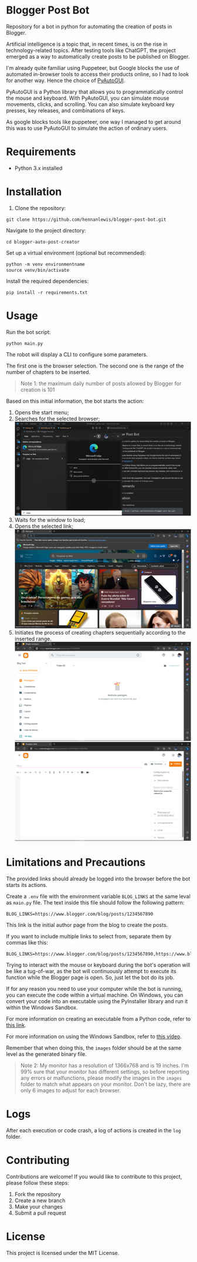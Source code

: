 # Blogger Post Bot

Repository for a bot in python for automating the creation of posts in Blogger.

Artificial intelligence is a topic that, in recent times, is on the rise in technology-related topics. After testing tools like ChatGPT, the project emerged as a way to automatically create posts to be published on Blogger.

I'm already quite familiar using Puppeteer, but Google blocks the use of automated in-browser tools to access their products online, so I had to look for another way. Hence the choice of [PyAutoGUI](https://pyautogui.readthedocs.io/en/latest/).

PyAutoGUI is a Python library that allows you to programmatically control the mouse and keyboard. With PyAutoGUI, you can simulate mouse movements, clicks, and scrolling. You can also simulate keyboard key presses, key releases, and combinations of keys.

As google blocks tools like puppeteer, one way I managed to get around this was to use PyAutoGUI to simulate the action of ordinary users.

# Requirements

- Python 3.x installed

# Installation

1. Clone the repository:

```shell
git clone https://github.com/hennanlewis/blogger-post-bot.git
```

Navigate to the project directory:

```shell
cd blogger-auto-post-creator
```

Set up a virtual environment (optional but recommended):

```shell
python -m venv environmentname
source venv/bin/activate
```

Install the required dependencies:

```shell
pip install -r requirements.txt
```

# Usage

Run the bot script:
```shell
python main.py
```

The robot will display a CLI to configure some parameters.

The first one is the browser selection. The second one is the range of the number of chapters to be inserted.

> Note 1: the maximum daily number of posts allowed by Blogger for creation is 101

Based on this initial information, the bot starts the action:
1. Opens the start menu;
2. Searches for the selected browser;
   ![Bot Action 1](doc/Screenshot_1.png)
3. Waits for the window to load;
4. Opens the selected link;
	![Bot Action 2](doc/Screenshot_2.png)
5. Initiates the process of creating chapters sequentially according to the inserted range.
	![Bot Action 3](doc/Screenshot_3.png)
	![Bot Action 4](doc/Screenshot_4.png)

# Limitations and Precautions
The provided links should already be logged into the browser before the bot starts its actions.

Create a `.env` file with the environment variable `BLOG_LINKS` at the same leval as `main.py` file. The text inside this file should follow the following pattern:

```properties
BLOG_LINKS=https://www.blogger.com/blog/posts/1234567890
```

This link is the initial author page from the blog to create the posts.

If you want to include multiple links to select from, separate them by commas like this:

```properties
BLOG_LINKS=https://www.blogger.com/blog/posts/1234567890,https://www.blogger.com/blog/posts/2345678901,https://www.blogger.com/blog/posts/3456789012
```

Trying to interact with the mouse or keyboard during the bot's operation will be like a tug-of-war, as the bot will continuously attempt to execute its function while the Blogger page is open. So, just let the bot do its job.

If for any reason you need to use your computer while the bot is running, you can execute the code within a virtual machine. On Windows, you can convert your code into an executable using the PyInstaller library and run it within the Windows Sandbox.

For more information on creating an executable from a Python code, refer to [this link](https://pyinstaller.org/en/stable/).

For more information on using the Windows Sandbox, refer to [this vídeo](https://www.youtube.com/watch?v=HRxbBCGQPR0).

Remember that when doing this, the `images` folder should be at the same level as the generated binary file.

> Note 2: My monitor has a resolution of 1366x768 and is 19 inches. I'm 99% sure that your monitor has different settings, so before reporting any errors or malfunctions, please modify the images in the `images` folder to match what appears on your monitor. Don't be lazy, there are only 6 images to adjust for each browser.

# Logs

After each execution or code crash, a log of actions is created in the `log` folder.


# Contributing

Contributions are welcome! If you would like to contribute to this project, please follow these steps:

1. Fork the repository
1. Create a new branch
1. Make your changes
1. Submit a pull request

# License

This project is licensed under the MIT License.